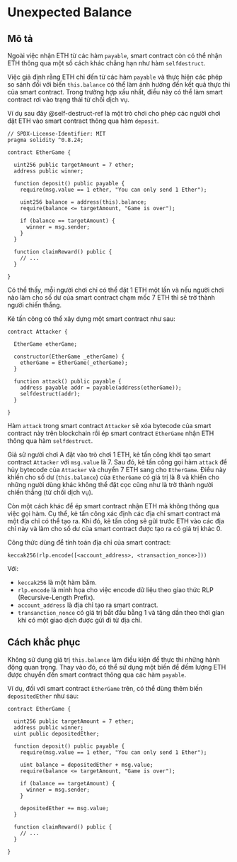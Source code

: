 # Unexpected Balance

## Mô tả

Ngoài việc nhận ETH từ các hàm `payable`, smart contract còn có thể nhận ETH thông qua một số cách khác chẳng hạn như hàm `selfdestruct`.

Việc giả định rằng ETH chỉ đến từ các hàm `payable` và thực hiện các phép so sánh đối với biến `this.balance` có thể làm ảnh hưởng đến kết quả thực thi của smart contract. Trong trường hợp xấu nhất, điều này có thể làm smart contract rơi vào trạng thái từ chối dịch vụ.

Ví dụ sau đây @self-destruct-ref là một trò chơi cho phép các người chơi đặt ETH vào smart contract thông qua hàm `deposit`. 

```sol
// SPDX-License-Identifier: MIT
pragma solidity ^0.8.24;

contract EtherGame {
  
  uint256 public targetAmount = 7 ether;
  address public winner;

  function deposit() public payable {
    require(msg.value == 1 ether, "You can only send 1 Ether");

    uint256 balance = address(this).balance;
    require(balance <= targetAmount, "Game is over");

    if (balance == targetAmount) {
      winner = msg.sender;
    }
  }

  function claimReward() public {
    // ...
  }
    
}
```

Có thể thấy, mỗi người chơi chỉ có thể đặt 1 ETH một lần và nếu người chơi nào làm cho số dư của smart contract chạm mốc 7 ETH thì sẽ trở thành người chiến thắng.

Kẻ tấn công có thể xây dựng một smart contract như sau:

```sol
contract Attacker {
  
  EtherGame etherGame;

  constructor(EtherGame _etherGame) {
    etherGame = EtherGame(_etherGame);
  }

  function attack() public payable {
    address payable addr = payable(address(etherGame));
    selfdestruct(addr);
  }
  
}
```

Hàm `attack` trong smart contract `Attacker` sẽ xóa bytecode của smart contract này trên blockchain rồi ép smart contract `EtherGame` nhận ETH thông qua hàm `selfdestruct`. 

Giả sử người chơi A đặt vào trò chơi 1 ETH, kẻ tấn công khởi tạo smart contract `Attacker` với `msg.value` là 7. Sau đó, kẻ tấn công gọi hàm `attack` để hủy bytecode của `Attacker` và chuyển 7 ETH sang cho `EtherGame`. Điều này khiến cho số dư (`this.balance`) của `EtherGame` có giá trị là 8 và khiến cho những người dùng khác không thể đặt cọc cũng như là trờ thành người chiến thắng (từ chối dịch vụ).

Còn một cách khác để ép smart contract nhận ETH mà không thông qua việc gọi hàm. Cụ thể, kẻ tấn công xác định các địa chỉ smart contract mà một địa chỉ có thể tạo ra. Khi đó, kẻ tấn công sẽ gửi trước ETH vào các địa chỉ này và làm cho số dư của smart contract được tạo ra có giá trị khác 0.

Công thức dùng để tính toán địa chỉ của smart contract:

```sol
keccak256(rlp.encode([<account_address>, <transaction_nonce>]))
```

Với:
- `keccak256` là một hàm băm.
- `rlp.encode` là minh họa cho việc encode dữ liệu theo giao thức RLP (Recursive-Length Prefix).
- `account_address` là địa chỉ tạo ra smart contract.
- `transanction_nonce` có giá trị bắt đầu bằng 1 và tăng dần theo thời gian khi có một giao dịch được gửi đi từ địa chỉ.

## Cách khắc phục

Không sử dụng giá trị `this.balance` làm điều kiện để thực thi những hành động quan trọng. Thay vào đó, có thể sử dụng một biến để đếm lượng ETH được chuyển đến smart contract thông qua các hàm `payable`.

Ví dụ, đối với smart contract `EtherGame` trên, có thể dùng thêm biến `depositedEther` như sau:

```sol
contract EtherGame {
  
  uint256 public targetAmount = 7 ether;
  address public winner;
  uint public depositedEther;

  function deposit() public payable {
    require(msg.value == 1 ether, "You can only send 1 Ether");

    uint balance = depositedEther + msg.value;
    require(balance <= targetAmount, "Game is over");

    if (balance == targetAmount) {
      winner = msg.sender;
    }

    depositedEther += msg.value;
  }

  function claimReward() public {
    // ...
  }
    
}
```